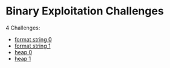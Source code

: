 # Binary Exploitation Challenges

4 Challenges:
- [format string 0](format_string_0.md)
- [format string 1](format_string_1.md)
- [heap 0](heap_0.md)
- [heap 1](heap_1.md)
